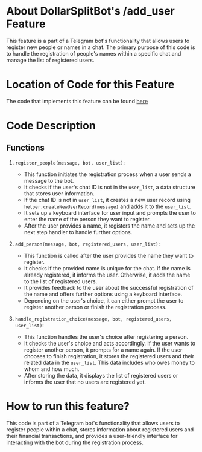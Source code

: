 # About DollarSplitBot's /add_user Feature
This feature is a part of a Telegram bot's functionality that allows users to register new people or names in a chat. The primary purpose of this code is to handle the registration of people's names within a specific chat and manage the list of registered users.

# Location of Code for this Feature
The code that implements this feature can be found [here](https://github.com/shonilbhide/dollar_bot/blob/main/code/add_user.py)

# Code Description
## Functions

1. `register_people(message, bot, user_list)`:
   - This function initiates the registration process when a user sends a message to the bot.
   - It checks if the user's chat ID is not in the `user_list`, a data structure that stores user information.
   - If the chat ID is not in `user_list`, it creates a new user record using `helper.createNewUserRecord(message)` and adds it to the `user_list`.
   - It sets up a keyboard interface for user input and prompts the user to enter the name of the person they want to register.
   - After the user provides a name, it registers the name and sets up the next step handler to handle further options.

2. `add_person(message, bot, registered_users, user_list)`:
   - This function is called after the user provides the name they want to register.
   - It checks if the provided name is unique for the chat. If the name is already registered, it informs the user. Otherwise, it adds the name to the list of registered users.
   - It provides feedback to the user about the successful registration of the name and offers further options using a keyboard interface.
   - Depending on the user's choice, it can either prompt the user to register another person or finish the registration process.

3. `handle_registration_choice(message, bot, registered_users, user_list)`:
   - This function handles the user's choice after registering a person.
   - It checks the user's choice and acts accordingly. If the user wants to register another person, it prompts for a name again. If the user chooses to finish registration, it stores the registered users and their related data in the `user_list`. This data includes who owes money to whom and how much.
   - After storing the data, it displays the list of registered users or informs the user that no users are registered yet.


# How to run this feature?
This code is part of a Telegram bot's functionality that allows users to register people within a chat, stores information about registered users and their financial transactions, and provides a user-friendly interface for interacting with the bot during the registration process.
